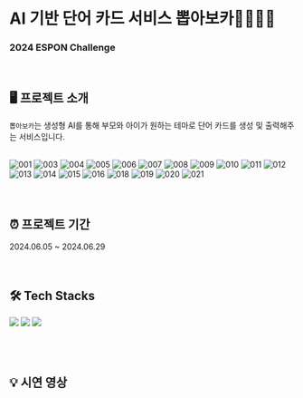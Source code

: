 # AI 기반 단어 카드 서비스 뽑아보카👨‍👩‍👧‍👦

### 2024 ESPON Challenge

<br>

## 🖥️ 프로젝트 소개
`뽑아보카`는 생성형 AI를 통해 부모와 아이가 원하는 테마로 단어 카드를 생성 및 출력해주는 서비스입니다. <br><br>

![001](https://github.com/BbobaVoca/BbobaVoca/assets/80433455/87977cdf-c9cd-437b-b4fa-aecb9e524028)
![003](https://github.com/BbobaVoca/BbobaVoca/assets/80433455/140cda1a-6efa-46aa-95d4-4af07894072f)
![004](https://github.com/BbobaVoca/BbobaVoca/assets/80433455/228b1e7c-8b28-4ae9-b604-3ad3b459c6b8)
![005](https://github.com/BbobaVoca/BbobaVoca/assets/80433455/ed32d440-cd3a-40ef-9985-495c093a91d4)
![006](https://github.com/BbobaVoca/BbobaVoca/assets/80433455/3a17b528-26b2-4cb0-a720-0ea793a6c9a5)
![007](https://github.com/BbobaVoca/BbobaVoca/assets/80433455/bd85b9ba-aba0-491e-a8d6-0104e37938ad)
![008](https://github.com/BbobaVoca/BbobaVoca/assets/80433455/b713899d-8fa8-42ed-a9c6-c260605dfbb6)
![009](https://github.com/BbobaVoca/BbobaVoca/assets/80433455/cf8fb1f6-e276-4cc3-aae7-c1ce8d18ed19)
![010](https://github.com/BbobaVoca/BbobaVoca/assets/80433455/b87ce0af-387c-49ad-ad1a-cf4a5aa1a89d)
![011](https://github.com/BbobaVoca/BbobaVoca/assets/80433455/1deb08ed-b4c3-4488-a0f3-42c47b6c5d0d)
![012](https://github.com/BbobaVoca/BbobaVoca/assets/80433455/0d60a7bc-c986-4fac-a030-f01774f2c1f8)
![013](https://github.com/BbobaVoca/BbobaVoca/assets/80433455/4f7d829a-4148-41fd-9972-cf75bf6e2417)
![014](https://github.com/BbobaVoca/BbobaVoca/assets/80433455/b9e2343d-ed80-4436-8c74-e99f9b3f8e33)
![015](https://github.com/BbobaVoca/BbobaVoca/assets/80433455/bf5511fe-ebe5-4130-a351-645b84dc3bdc)
![016](https://github.com/BbobaVoca/BbobaVoca/assets/80433455/117e1c9d-0e32-4de8-ac47-adf118834a39)
![018](https://github.com/BbobaVoca/BbobaVoca/assets/80433455/9b1566bc-78c1-42b8-8c51-6e70b413a86c)
![019](https://github.com/BbobaVoca/BbobaVoca/assets/80433455/482355e0-1801-4278-9e5f-02b15317add3)
![020](https://github.com/BbobaVoca/BbobaVoca/assets/80433455/f39b66d7-9061-4dff-bba9-8fb20420e624)
![021](https://github.com/BbobaVoca/BbobaVoca/assets/80433455/8c5d865f-a754-40c5-ac0f-f9a47ef232c0)
<br><br><br>

## ⏰ 프로젝트 기간
2024.06.05 ~ 2024.06.29
<br><br><br>

## 🛠️ Tech Stacks
<div>
  <img src="https://img.shields.io/badge/react-61DAFB?style=for-the-badge&logo=react&logoColor=white">
  <img src="https://img.shields.io/badge/typescript-3178C6?style=for-the-badge&logo=typescript&logoColor=white">
  <img src="https://img.shields.io/badge/django-092E20?style=for-the-badge&logo=django&logoColor=white">
</div>
<br><br><br>

## 💡 시연 영상
